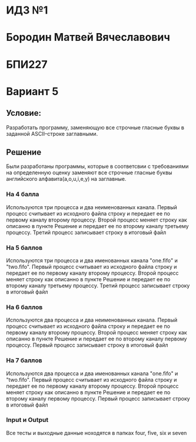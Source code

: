 # ИДЗ №1
# Бородин Матвей Вячеславович
# БПИ227
# Вариант 5

## Условие:
Разработать программу, заменяющую все строчные гласные буквы в заданной ASCII–строке заглавными.

## Решение
Были разработаны программы, которые в соответсвии с требованиями на определенную оценку заменяют все строчные гласные буквы английского алфавита(a,o,u,i,e,y) на заглавные.

### На 4 балла
Используются три процесса и два неименованных канала. Первый процесс считывает из исходного файла строку и передает ее по первому каналу второму процессу. Второй процесс меняет строку как описанно в пункте Решение и передает ее по второму каналу третьему процессу. Третий процесс записывает строку в итоговый файл

### На 5 баллов
Используются три процесса и два именованных канала "one.fifo" и "two.fifo". Первый процесс считывает из исходного файла строку и передает ее по первому каналу второму процессу. Второй процесс меняет строку как описанно в пункте Решение и передает ее по второму каналу третьему процессу. Третий процесс записывает строку в итоговый файл

### На 6 баллов
Используются два процесса и два неименованных канала. Первый процесс считывает из исходного файла строку и передает ее по первому каналу второму процессу. Второй процесс меняет строку как описанно в пункте Решение и передает ее по второму каналу первому процессу. Первый процесс записывает строку в итоговый файл

### На 7 баллов
Используются два процесса и два именованных канала "one.fifo" и "two.fifo". Первый процесс считывает из исходного файла строку и передает ее по первому каналу второму процессу. Второй процесс меняет строку как описанно в пункте Решение и передает ее по второму каналу первому процессу. Первый процесс записывает строку в итоговый файл

### Input и Output
Все тесты и выходные данные ноходятся в папках four, five, six и seven
